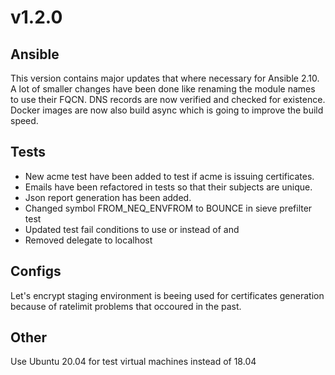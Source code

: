 # v1.2.0

## Ansible
This version contains major updates that where necessary for Ansible 2.10. A lot of smaller changes have been done like renaming the module names to use their FQCN.
DNS records are now verified and checked for existence. Docker images are now also build async which is going to improve the build speed.

## Tests
- New acme test have been added to test if acme is issuing certificates.
- Emails have been refactored in tests so that their subjects are unique.
- Json report generation has been added.
- Changed symbol FROM_NEQ_ENVFROM to BOUNCE in sieve prefilter test
- Updated test fail conditions to use or instead of and
- Removed delegate to localhost

## Configs
Let's encrypt staging environment is beeing used for certificates generation because of ratelimit problems that occoured in the past.

## Other
Use Ubuntu 20.04 for test virtual machines instead of 18.04
